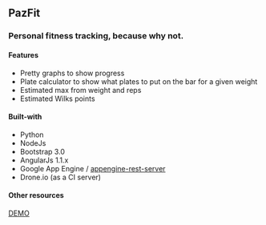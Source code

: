 ## PazFit

### Personal fitness tracking, because why not.

#### Features
* Pretty graphs to show progress
* Plate calculator to show what plates to put on the bar for a given weight
* Estimated max from weight and reps
* Estimated Wilks points

#### Built-with
* Python
* NodeJs
* Bootstrap 3.0
* AngularJs 1.1.x
* Google App Engine / [appengine-rest-server](https://code.google.com/p/appengine-rest-server/)
* Drone.io (as a CI server)

#### Other resources
[DEMO](http://ajpaz531.appspot.com)
